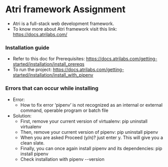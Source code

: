 # Atri framework Assignment

* Atri is a full-stack web development framework.
* To know more about Atri framework visit this link: https://docs.atrilabs.com/

### Installation guide
* Refer to this doc for Prerequisites:  https://docs.atrilabs.com/getting-started/installation/install_prereqs
* To run the project: https://docs.atrilabs.com/getting-started/installation/install_with_pipenv

### Errors that can occur while installing
* Error: 
  - How to fix error ‘pipenv’ is not recognized as an internal or external command, operable program or batch file
* Solution: 
  * First, remove your current version of virtualenv: pip uninstall virtualenv
  * Then, remove your current version of pipenv: pip uninstall pipenv
  * When you are asked Proceed (y/n)? just enter y. This will give you a clean slate.
  * Finally, you can once again install pipenv and its dependencies: pip install pipenv
  * Check installation with pipenv --version
